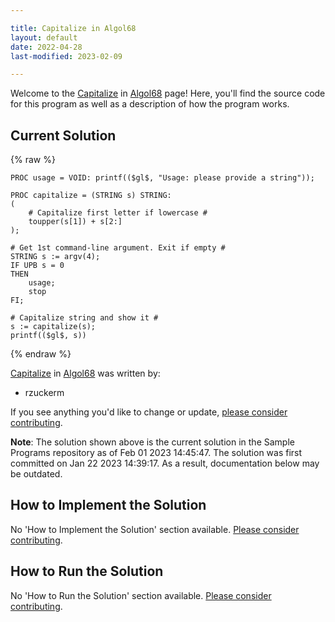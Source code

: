 ```yaml
---

title: Capitalize in Algol68
layout: default
date: 2022-04-28
last-modified: 2023-02-09

---
```


Welcome to the [Capitalize](https://sampleprograms.io/projects/capitalize) in [Algol68](https://sampleprograms.io/languages/algol68) page! Here, you'll find the source code for this program as well as a description of how the program works.

## Current Solution

{% raw %}

```algol68
PROC usage = VOID: printf(($gl$, "Usage: please provide a string"));

PROC capitalize = (STRING s) STRING:
(
    # Capitalize first letter if lowercase #
    toupper(s[1]) + s[2:]
);

# Get 1st command-line argument. Exit if empty #
STRING s := argv(4);
IF UPB s = 0
THEN
    usage;
    stop
FI;

# Capitalize string and show it #
s := capitalize(s);
printf(($gl$, s))
```

{% endraw %}

[Capitalize](https://sampleprograms.io/projects/capitalize) in [Algol68](https://sampleprograms.io/languages/algol68) was written by:

- rzuckerm

If you see anything you'd like to change or update, [please consider contributing](https://github.com/TheRenegadeCoder/sample-programs).

**Note**: The solution shown above is the current solution in the Sample Programs repository as of Feb 01 2023 14:45:47. The solution was first committed on Jan 22 2023 14:39:17. As a result, documentation below may be outdated.

## How to Implement the Solution

No 'How to Implement the Solution' section available. [Please consider contributing](https://github.com/TheRenegadeCoder/sample-programs-website).

## How to Run the Solution

No 'How to Run the Solution' section available. [Please consider contributing](https://github.com/TheRenegadeCoder/sample-programs-website).